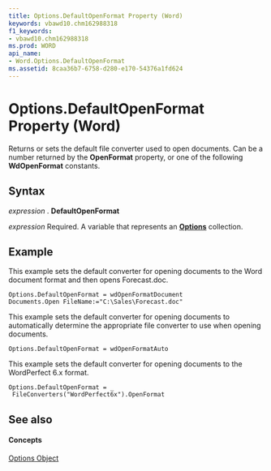 ```yaml
---
title: Options.DefaultOpenFormat Property (Word)
keywords: vbawd10.chm162988318
f1_keywords:
- vbawd10.chm162988318
ms.prod: WORD
api_name:
- Word.Options.DefaultOpenFormat
ms.assetid: 8caa36b7-6758-d280-e170-54376a1fd624
---
```



# Options.DefaultOpenFormat Property (Word)

Returns or sets the default file converter used to open documents. Can be a number returned by the  **OpenFormat** property, or one of the following **WdOpenFormat** constants.


## Syntax

 _expression_ . **DefaultOpenFormat**

 _expression_ Required. A variable that represents an **[Options](options-object-word.md)** collection.


## Example

This example sets the default converter for opening documents to the Word document format and then opens Forecast.doc.


```
Options.DefaultOpenFormat = wdOpenFormatDocument 
Documents.Open FileName:="C:\Sales\Forecast.doc"
```

This example sets the default converter for opening documents to automatically determine the appropriate file converter to use when opening documents.




```
Options.DefaultOpenFormat = wdOpenFormatAuto
```

This example sets the default converter for opening documents to the WordPerfect 6.x format.




```
Options.DefaultOpenFormat = _ 
 FileConverters("WordPerfect6x").OpenFormat
```


## See also


#### Concepts


[Options Object](options-object-word.md)

